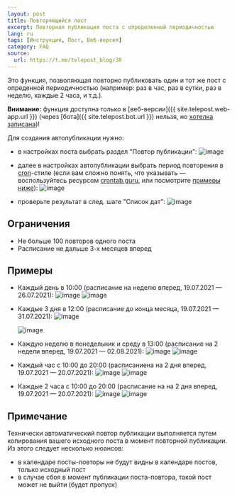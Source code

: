 ```yaml
---
layout: post
title: Повторяющийся пост
excerpt: Повторная публикация поста с определенной периодичностью
lang: ru
tags: [Инструкция, Пост, Веб-версия]
category: FAQ
source:
  url: https://t.me/telepost_blog/38
---
```


Это функция, позволяющая повторно публиковать один и тот же пост с опреденной периодичностью (например: раз в час, раз в сутки, раз в неделю, каждые 2 часа, и т.д.).

**Внимание:** функция доступна только в [веб-версии]({{ site.telepost.web-app.url }}) (через [бота]({{ site.telepost.bot.url }}) нельзя, но [хотелка записана](https://github.com/Telepost-me/support/issues/39))!

Для создания автопубликации нужно:

* в настройках поста выбрать раздел "Повтор публикации":
  ![image](https://user-images.githubusercontent.com/24430718/126070159-8f4a327b-6b8c-4669-b707-89436a22a269.png)

* далее в настройках автопубликации выбрать период повторения в [cron](https://ru.wikipedia.org/wiki/Cron)-стиле (если вам сложно понять, что указывать — воспользуйтесь ресурсом [crontab.guru](https://crontab.guru), или посмотрите [примеры ниже](#примеры)):
  ![image](https://user-images.githubusercontent.com/24430718/126074407-a20cfe1d-2fed-46a0-8c83-19367778ecf6.png)

* проверьте результат в след. шаге "Список дат":
  ![image](https://user-images.githubusercontent.com/24430718/126080926-1bf5b5cb-dd00-4246-be11-81bb4598fdd0.png)

## Ограничения

* Не больше 100 повторов одного поста
* Расписание не дальше 3-х месяцев вперед

## Примеры

* Каждый день в 10:00 (расписание на неделю вперед, 19.07.2021 — 26.07.2021):
  ![image](https://user-images.githubusercontent.com/24430718/126081296-72fd5bc6-44ca-4ec7-9647-c5a1d17e5aec.png)
  ![image](https://user-images.githubusercontent.com/24430718/126081158-b163cacf-f31b-4d2b-a7fd-1ea3f95b1ae5.png)

* Каждые 3 дня в 12:00 (расписание до конца месяца, 19.07.2021 — 31.07.2021):
  ![image](https://user-images.githubusercontent.com/24430718/126081244-2b79d6c2-4153-46bd-85b8-c9dafbee9f31.png)

  ![image](https://user-images.githubusercontent.com/24430718/126081209-09daf9c8-fc48-471d-81b2-b32a3485db77.png)

* Каждую неделю в понедельник и среду в 13:00 (расписание на 2 недели вперед, 19.07.2021 — 02.08.2021):
  ![image](https://user-images.githubusercontent.com/24430718/126081352-1b62ddeb-2f0c-4c70-993a-37a22e65c2f0.png)
  ![image](https://user-images.githubusercontent.com/24430718/126081367-a30c3a38-609c-4867-b75d-d06b35f01c42.png)

* Каждый час с 10:00 до 20:00 (расписаниена на 2 дня вперед, 19.07.2021 — 20.07.2021):
  ![image](https://user-images.githubusercontent.com/24430718/126081521-2dcd5f46-8b2e-47d3-bebe-2cee9aa8c868.png)
  ![image](https://user-images.githubusercontent.com/24430718/126081578-47c748a5-3d85-452c-a9f4-e4cf421af7ee.png)

* Каждые 2 часа с 10:00 до 20:00 (расписание на на 2 дня вперед, 19.07.2021 — 20.07.2021):
  ![image](https://user-images.githubusercontent.com/24430718/126081677-23bdb313-fa79-40bf-886d-856abb08a80e.png)
  ![image](https://user-images.githubusercontent.com/24430718/126082153-41175d22-0ddb-4397-8bf1-a3c1ed2fecb9.png)

## Примечание

Технически автоматический повтор публикации выполняется путем копирования вашего исходного поста в момент повторной публикации. Из этого следует несколько нюансов:

* в календаре посты-повторы не будут видны в календаре постов, только исходный пост
* в случае сбоя в момент публикации поста-повтора, такой пост может не выйти (будет пропуск)
